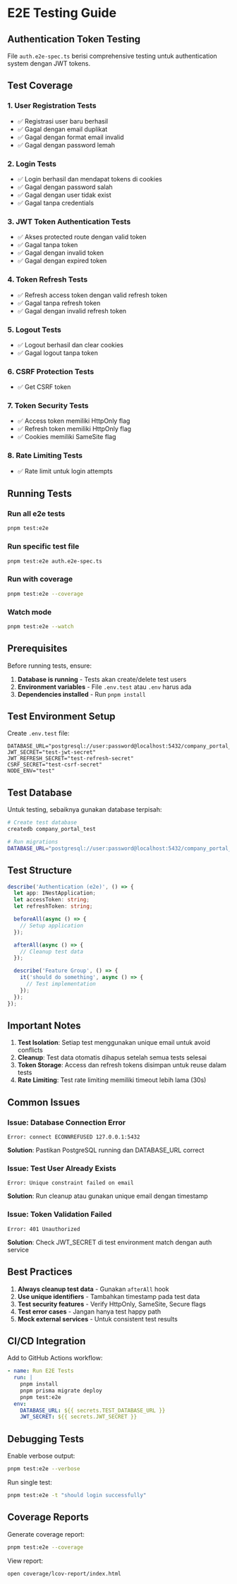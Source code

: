 # E2E Testing Guide

## Authentication Token Testing

File `auth.e2e-spec.ts` berisi comprehensive testing untuk authentication system dengan JWT tokens.

## Test Coverage

### 1. **User Registration Tests**

- ✅ Registrasi user baru berhasil
- ✅ Gagal dengan email duplikat
- ✅ Gagal dengan format email invalid
- ✅ Gagal dengan password lemah

### 2. **Login Tests**

- ✅ Login berhasil dan mendapat tokens di cookies
- ✅ Gagal dengan password salah
- ✅ Gagal dengan user tidak exist
- ✅ Gagal tanpa credentials

### 3. **JWT Token Authentication Tests**

- ✅ Akses protected route dengan valid token
- ✅ Gagal tanpa token
- ✅ Gagal dengan invalid token
- ✅ Gagal dengan expired token

### 4. **Token Refresh Tests**

- ✅ Refresh access token dengan valid refresh token
- ✅ Gagal tanpa refresh token
- ✅ Gagal dengan invalid refresh token

### 5. **Logout Tests**

- ✅ Logout berhasil dan clear cookies
- ✅ Gagal logout tanpa token

### 6. **CSRF Protection Tests**

- ✅ Get CSRF token

### 7. **Token Security Tests**

- ✅ Access token memiliki HttpOnly flag
- ✅ Refresh token memiliki HttpOnly flag
- ✅ Cookies memiliki SameSite flag

### 8. **Rate Limiting Tests**

- ✅ Rate limit untuk login attempts

## Running Tests

### Run all e2e tests

```bash
pnpm test:e2e
```

### Run specific test file

```bash
pnpm test:e2e auth.e2e-spec.ts
```

### Run with coverage

```bash
pnpm test:e2e --coverage
```

### Watch mode

```bash
pnpm test:e2e --watch
```

## Prerequisites

Before running tests, ensure:

1. **Database is running** - Tests akan create/delete test users
2. **Environment variables** - File `.env.test` atau `.env` harus ada
3. **Dependencies installed** - Run `pnpm install`

## Test Environment Setup

Create `.env.test` file:

```env
DATABASE_URL="postgresql://user:password@localhost:5432/company_portal_test"
JWT_SECRET="test-jwt-secret"
JWT_REFRESH_SECRET="test-refresh-secret"
CSRF_SECRET="test-csrf-secret"
NODE_ENV="test"
```

## Test Database

Untuk testing, sebaiknya gunakan database terpisah:

```bash
# Create test database
createdb company_portal_test

# Run migrations
DATABASE_URL="postgresql://user:password@localhost:5432/company_portal_test" pnpm prisma migrate deploy
```

## Test Structure

```typescript
describe('Authentication (e2e)', () => {
  let app: INestApplication;
  let accessToken: string;
  let refreshToken: string;

  beforeAll(async () => {
    // Setup application
  });

  afterAll(async () => {
    // Cleanup test data
  });

  describe('Feature Group', () => {
    it('should do something', async () => {
      // Test implementation
    });
  });
});
```

## Important Notes

1. **Test Isolation**: Setiap test menggunakan unique email untuk avoid conflicts
2. **Cleanup**: Test data otomatis dihapus setelah semua tests selesai
3. **Token Storage**: Access dan refresh tokens disimpan untuk reuse dalam tests
4. **Rate Limiting**: Test rate limiting memiliki timeout lebih lama (30s)

## Common Issues

### Issue: Database Connection Error

```
Error: connect ECONNREFUSED 127.0.0.1:5432
```

**Solution**: Pastikan PostgreSQL running dan DATABASE_URL correct

### Issue: Test User Already Exists

```
Error: Unique constraint failed on email
```

**Solution**: Run cleanup atau gunakan unique email dengan timestamp

### Issue: Token Validation Failed

```
Error: 401 Unauthorized
```

**Solution**: Check JWT_SECRET di test environment match dengan auth service

## Best Practices

1. **Always cleanup test data** - Gunakan `afterAll` hook
2. **Use unique identifiers** - Tambahkan timestamp pada test data
3. **Test security features** - Verify HttpOnly, SameSite, Secure flags
4. **Test error cases** - Jangan hanya test happy path
5. **Mock external services** - Untuk consistent test results

## CI/CD Integration

Add to GitHub Actions workflow:

```yaml
- name: Run E2E Tests
  run: |
    pnpm install
    pnpm prisma migrate deploy
    pnpm test:e2e
  env:
    DATABASE_URL: ${{ secrets.TEST_DATABASE_URL }}
    JWT_SECRET: ${{ secrets.JWT_SECRET }}
```

## Debugging Tests

Enable verbose output:

```bash
pnpm test:e2e --verbose
```

Run single test:

```bash
pnpm test:e2e -t "should login successfully"
```

## Coverage Reports

Generate coverage report:

```bash
pnpm test:e2e --coverage
```

View report:

```bash
open coverage/lcov-report/index.html
```
